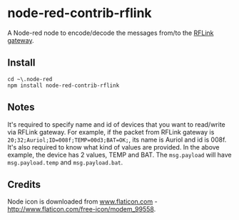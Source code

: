 # node-red-contrib-rflink
A Node-red node to encode/decode the messages from/to the [RFLink gateway](http://www.nemcon.nl/blog2).

## Install

```
cd ~\.node-red
npm install node-red-contrib-rflink
```

## Notes
It's required to specify name and id of devices that you want to read/write via RFLink gateway.
For example, if the packet from RFLink gateway is `20;32;Auriol;ID=008f;TEMP=00d3;BAT=OK;`, its name is Auriol and id is 008f.
It's also required to know what kind of values are provided. In the above example, the device has 2 values, TEMP and BAT. The `msg.payload` will have `msg.payload.temp` and `msg.payload.bat`.

## Credits
Node icon is downloaded from www.flaticon.com - http://www.flaticon.com/free-icon/modem_99558.  
